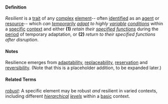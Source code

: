 #### Definition

*Resilient* is a [trait](https://github.com/gcassel/Modular-Organization-Terminology/blob/master/terms/trait.md) of any [complex](https://github.com/gcassel/Modular-Organization-Terminology/blob/master/terms/complex.md) [element](https://github.com/gcassel/Modular-Organization-Terminology/blob/master/terms/element.md)-- often [identified](https://github.com/gcassel/Modular-Organization-Terminology/blob/master/terms/identify.md) as an [agent](https://github.com/gcassel/Modular-Organization-Terminology/blob/master/terms/agent.md) or [resource](https://github.com/gcassel/Modular-Organization-Terminology/blob/master/terms/resource.md)-- which *can [temporarily](https://github.com/gcassel/Modular-Organization-Terminology/blob/master/terms/temporary.md) [adapt](https://github.com/gcassel/Modular-Organization-Terminology/blob/master/terms/adapt.md) to highly [variable](https://github.com/gcassel/Modular-Organization-Terminology/blob/master/terms/variable.md) [conditions](https://github.com/gcassel/Modular-Organization-Terminology/blob/master/terms/status.md)* within a [specific](https://github.com/gcassel/Modular-Organization-Terminology/blob/master/terms/specific.md) [context](https://github.com/gcassel/Modular-Organization-Terminology/blob/master/terms/context.md) and either **(1)** *retain their [specified](https://github.com/gcassel/Modular-Organization-Terminology/blob/master/terms/specification.md) [functions](https://github.com/gcassel/Modular-Organization-Terminology/blob/master/terms/function.md)* during the [period](https://github.com/gcassel/Modular-Organization-Terminology/blob/master/terms/period.md) of temporary adaptation, or **(2)** *return to their specified functions after disruption*.

#### Notes

Resilience emerges from [adaptability](https://github.com/gcassel/Modular-Organization-Terminology/blob/master/terms/adapt.md), [replaceability](https://github.com/gcassel/Modular-Organization-Terminology/blob/master/terms/replace.md), [reservation](https://github.com/gcassel/Modular-Organization-Terminology/blob/master/terms/reserve.md) and [reversibility](https://github.com/gcassel/Modular-Organization-Terminology/blob/master/terms/revert.md).  (Note that this is a placeholder addition, to be expanded later.)

#### Related Terms

*[robust](https://github.com/gcassel/Modular-Organization-Terminology/blob/master/terms/robust.md)*:  A specific element may be robust *and* resilient in varied contexts, including different *[hierarchical](https://github.com/gcassel/Modular-Organization-Terminology/blob/master/terms/hierarchy.md) [levels](https://github.com/gcassel/Modular-Organization-Terminology/blob/master/terms/level.md)* within a [basic](https://github.com/gcassel/Modular-Organization-Terminology/blob/master/terms/base.md) context.
